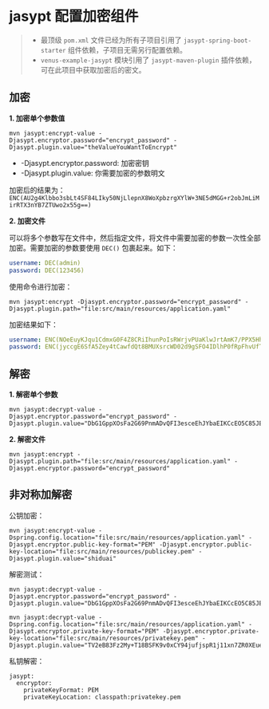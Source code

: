 # jasypt 配置加密组件

> * 最顶级 `pom.xml` 文件已经为所有子项目引用了 `jasypt-spring-boot-starter` 组件依赖，子项目无需另行配置依赖。
> * `venus-example-jasypt` 模块引用了 `jasypt-maven-plugin` 插件依赖，可在此项目中获取加密后的密文。

## 加密

**1. 加密单个参数值**

```shell
mvn jasypt:encrypt-value -Djasypt.encryptor.password="encrypt_password" -Djasypt.plugin.value="theValueYouWantToEncrypt"
```

* -Djasypt.encryptor.password: 加密密钥
* -Djasypt.plugin.value: 你需要加密的参数明文

加密后的结果为：`ENC(AU2g4Klbbo3sbLt4SF84LIky50NjLlepnX8WoXpbzrgXYlW+3NE5dMGG+r2obJmLiMirRTX3nYB7ZTUwo2x55g==)`

**2. 加密文件**

可以将多个参数写在文件中，然后指定文件，将文件中需要加密的参数一次性全部加密。需要加密的参数要使用 `DEC()` 包裹起来。如下：

```yaml
username: DEC(admin)
password: DEC(123456)
```
使用命令进行加密：

```shell
mvn jasypt:encrypt -Djasypt.encryptor.password="encrypt_password" -Djasypt.plugin.path="file:src/main/resources/application.yaml"
```
加密结果如下：

```yaml
username: ENC(NOeEuyKJqu1CdmxG0F4Z8CRiIhunPoIsRWrjvPUaKlwJrtAmK7/PPX5HhTgrfeGk)
password: ENC(jyccgE6SfA5Zey4tCawfdQt8BMUXsrcWD02d9gSFO4IDlhP0fRpFhvUfT9pp8EnN)
```

## 解密

**1. 解密单个参数**

```shell
mvn jasypt:decrypt-value -Djasypt.encryptor.password="encrypt_password" -Djasypt.plugin.value="DbG1GppXOsFa2G69PnmADvQFI3esceEhJYbaEIKCcEO5C85JEqGAhfcjFMGnoRFf"
```

**2. 解密文件**

```shell
mvn jasypt:encrypt -Djasypt.plugin.path="file:src/main/resources/application.yaml" -Djasypt.encryptor.password="encrypt_password"
```

## 非对称加解密

公钥加密：

```shell
mvn jasypt:encrypt-value -Dspring.config.location="file:src/main/resources/application.yaml" -Djasypt.encryptor.public-key-format="PEM" -Djasypt.encryptor.public-key-location="file:src/main/resources/publickey.pem" -Djasypt.plugin.value="shiduai"
```

解密测试：

```shell
mvn jasypt:decrypt-value -Djasypt.encryptor.password="encrypt_password" -Djasypt.plugin.value="DbG1GppXOsFa2G69PnmADvQFI3esceEhJYbaEIKCcEO5C85JEqGAhfcjFMGnoRFf"
```

```shell
mvn jasypt:decrypt-value -Dspring.config.location="file:src/main/resources/application.yaml" -Djasypt.encryptor.private-key-format="PEM" -Djasypt.encryptor.private-key-location="file:src/main/resources/privatekey.pem" -Djasypt.plugin.value="TV2eB83Fz2My+T18BSFK9v0xCY94jufjspR1j11xn7ZR0XEueCWt3eQCBuLNCn34c1zcbP5ewjS+xjQ+ij/4OtRYgpJ5svNRt1y2xVxxePmi4hf+U6J1ZlMZXvYd9cMRpV7BxTCQjdrmgHmbedcSZv317QWaM0WhW+hl/1g3Ealu2ZfwyskUQkTLGr/toPE/Hgg41pUq9GjM2EnA9IKx041fWMT4UBZH2cZ+zIAVFU48EaiWDQu7mmjSEePVZyq8aEEaVONjgI2EfEecgIOXUXh7kHoCAqg5yNT1ySl25U/4sHPUiuDcCYFQ5CAg42r0hmS9sXAebPCJ3Izw5hwEeA=="
```

私钥解密：

```shell
jasypt:
  encryptor:
    privateKeyFormat: PEM
    privateKeyLocation: classpath:privatekey.pem
```
